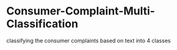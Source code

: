 # Consumer-Complaint-Multi-Classification
classifying the consumer complaints based on text into 4 classes
